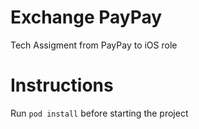 
# Exchange PayPay

Tech Assigment from PayPay to iOS role

# Instructions

Run ```pod install``` before starting the project
